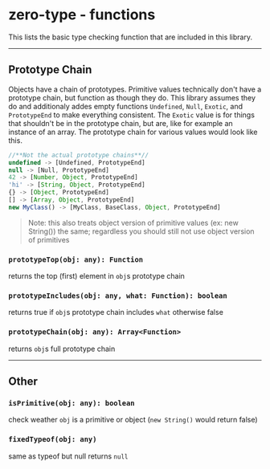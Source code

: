 # zero-type - functions

This lists the basic type checking function that are included in this library.

---

## Prototype Chain
Objects have a chain of prototypes. Primitive values technically don't have a prototype chain, but function as though they do. This library assumes they do and additionaly addes empty functions `Undefined`, `Null`, `Exotic`, and `PrototypeEnd` to make everything consistent. The `Exotic` value is for things that shouldn't be in the prototype chain, but are, like for example an instance of an array. The prototype chain for various values would look like this.

```typescript
//**Not the actual prototype chains**//
undefined -> [Undefined, PrototypeEnd]
null -> [Null, PrototypeEnd]
42 -> [Number, Object, PrototypeEnd]
'hi' -> [String, Object, PrototypeEnd]
{} -> [Object, PrototypeEnd]
[] -> [Array, Object, PrototypeEnd]
new MyClass() -> [MyClass, BaseClass, Object, PrototypeEnd]
```
> Note: this also treats object version of primitive values (ex: new String()) the same; regardless you should still not use object version of primitives

### `prototypeTop(obj: any): Function`
returns the top (first) element in `obj`s prototype chain

### `prototypeIncludes(obj: any, what: Function): boolean`
returns true if `obj`s prototype chain includes `what` otherwise false

### `prototypeChain(obj: any): Array<Function>`
returns `obj`s full prototype chain

---
## Other

### `isPrimitive(obj: any): boolean`
check weather `obj` is a primitive or object (`new String()` would return false)

### `fixedTypeof(obj: any)`
same as typeof but null returns `null`
